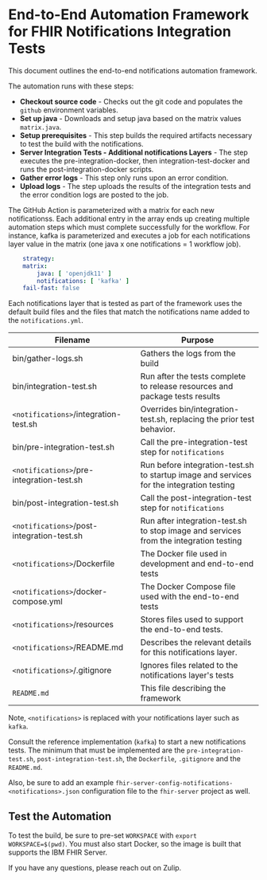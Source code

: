# End-to-End Automation Framework for FHIR Notifications Integration Tests

This document outlines the end-to-end notifications automation framework. 

The automation runs with these steps: 

- **Checkout source code** - Checks out the git code and populates the `github` environment variables.
- **Set up java** - Downloads and setup java based on the matrix values `matrix.java`.
- **Setup prerequisites** - This step builds the required artifacts necessary to test the build with the notifications. 
- **Server Integration Tests - Additional notifications Layers** - The step executes the pre-integration-docker, then integration-test-docker and runs the post-integration-docker scripts.
- **Gather error logs** - This step only runs upon an error condition. 
- **Upload logs** - The step uploads the results of the integration tests and the error condition logs are posted to the job. 

The GitHub Action is parameterized with a matrix for each new notificationss. Each additional entry in the array ends up creating multiple automation steps which must complete successfully for the workflow. For instance, kafka is parameterized and executes a job for each notifications layer value in the matrix (one java x one notifications = 1 workflow job). 

``` yaml
    strategy:
    matrix:
        java: [ 'openjdk11' ]
        notifications: [ 'kafka' ]
    fail-fast: false
```

Each notifications layer that is tested as part of the framework uses the default build files and the files that match the notifications name added to the `notifications.yml`.

|Filename|Purpose|
|----------|----------------|
|bin/gather-logs.sh|Gathers the logs from the build|
|bin/integration-test.sh|Run after the tests complete to release resources and package tests results|
|`<notifications>`/integration-test.sh|Overrides bin/integration-test.sh, replacing the prior test behavior.|
|bin/pre-integration-test.sh|Call the pre-integration-test step for `notifications`|
|`<notifications>`/pre-integration-test.sh|Run before integration-test.sh to startup image and services for the integration testing|
|bin/post-integration-test.sh|Call the post-integration-test step for `notifications`|
|`<notifications>`/post-integration-test.sh|Run after integration-test.sh to stop image and services from the integration testing|
|`<notifications>`/Dockerfile|The Docker file used in development and end-to-end tests|
|`<notifications>`/docker-compose.yml|The Docker Compose file used with the end-to-end tests|
|`<notifications>`/resources| Stores files used to support the end-to-end tests. |
|`<notifications>`/README.md|Describes the relevant details for this notifications layer.|
|`<notifications>`/.gitignore|Ignores files related to the notifications layer's tests|
|`README.md`|This file describing the framework|

Note, `<notifications>` is replaced with your notifications layer such as `kafka`. 

Consult the reference implementation (`kafka`) to start a new notifications tests. The minimum that must be implemented are the `pre-integration-test.sh`, `post-integration-test.sh`, the `Dockerfile`, `.gitignore` and the `README.md`.

Also, be sure to add an example `fhir-server-config-notifications-<notifications>.json` configuration file to the `fhir-server` project as well. 

## Test the Automation

To test the build, be sure to pre-set `WORKSPACE` with `export WORKSPACE=$(pwd)`.
You must also start Docker, so the image is built that supports the IBM FHIR Server.

If you have any questions, please reach out on Zulip.